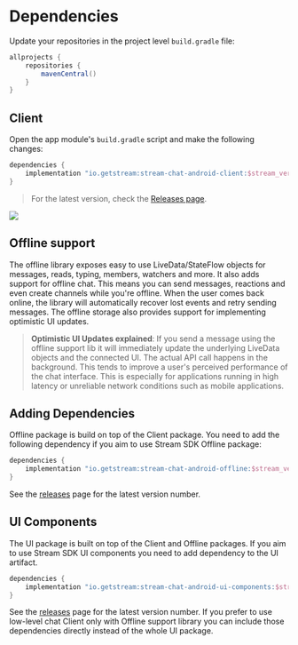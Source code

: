 # Dependencies

Update your repositories in the project level `build.gradle` file:

```groovy
allprojects {
    repositories {
        mavenCentral()
    }
}
```

## Client

Open the app module's `build.gradle` script and make the following changes:

```groovy
dependencies {
    implementation "io.getstream:stream-chat-android-client:$stream_version"
}
```

> For the latest version, check the [Releases page](https://github.com/GetStream/stream-chat-android/releases).

<a href="https://github.com/GetStream/stream-chat-android/actions"><img src="https://github.com/GetStream/stream-chat-android/workflows/Build%20and%20test/badge.svg" /></a>

## Offline support

The offline library exposes easy to use LiveData/StateFlow objects for messages, reads, typing, members, watchers and more.
It also adds support for offline chat. This means you can send messages, reactions and even create channels while you're offline. When the user comes back online, the library will automatically recover lost events and retry sending messages.
The offline storage also provides support for implementing optimistic UI updates.

> **Optimistic UI Updates explained**: If you send a message using the offline support lib it will immediately update the underlying LiveData objects and the connected UI. The actual API call happens in the background. This tends to improve a user's perceived performance of the chat interface. This is especially for applications running in high latency or unreliable network conditions such as mobile applications.

## Adding Dependencies

Offline package is build on top of the Client package. You need to add the following dependency if you aim to use Stream SDK Offline package:
```kotlin
dependencies {
    implementation "io.getstream:stream-chat-android-offline:$stream_version"
}
```
See the [releases](https://github.com/GetStream/stream-chat-android/releases) page for the latest version number.

## UI Components

The UI package is built on top of the Client and Offline packages. If you aim to use Stream SDK UI components you need to add dependency to the UI artifact.

```kotlin
dependencies {
    implementation "io.getstream:stream-chat-android-ui-components:$stream_version"
}

```
See the [releases](https://github.com/GetStream/stream-chat-android/releases) page for the latest version number.
If you prefer to use low-level chat Client only with Offline support library you can include those dependencies directly instead of the whole UI package.
